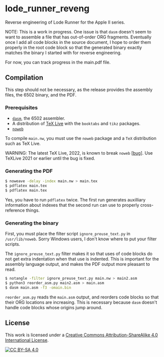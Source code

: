 # lode_runner_reveng
Reverse engineering of Lode Runner for the Apple II series.

NOTE: This is a work in progress. One issue is that `dasm` doesn't seem to want to assemble a file that has
out-of-order ORG fragments. Eventually once I add all code blocks in the source document, I hope to order them
properly in the root code block so that the generated binary exactly matches the binary I started with for
reverse engineering.

For now, you can track progress in the main.pdf file.

## Compilation

This step should not be necessary, as the release provides the assembly files, the 6502 binary, and the PDF.

### Prerequisites

* [`dasm`](https://dasm-assembler.github.io/), the 6502 assembler.
* A distribution of [TeX Live](https://www.tug.org/texlive/) with the `booktabs` and `tikz` packages.
* [`noweb`](https://github.com/nrnrnr/noweb)

To compile `main.nw`, you must use the `noweb` package and a `TeX` distribution such as TeX Live.

WARNING: The latest TeX Live, 2022, is known to break `noweb` [[bug](https://github.com/nrnrnr/noweb/issues/24)]. Use TeXLive 2021 or earlier until the bug is fixed.

### Generating the PDF

```sh
$ noweave -delay -index main.nw > main.tex
$ pdflatex main.tex
$ pdflatex main.tex
```

Yes, you have to run `pdflatex` twice. The first run generates auxilliary information about indexes that the second run can use to properly cross-reference things.

### Generating the binary

First, you must place the filter script `ignore_preuse_text.py` in `/usr/lib/noweb`. Sorry Windows users, I don't know where to put your filter scripts.

The `ignore_preuse_text.py` filter makes it so that uses of code blocks do not get extra indentation when that use is indented. This is important for the assembly language output, and makes the PDF output more pleasant to read.

```sh
$ notangle -filter ignore_preuse_text.py main.nw > main2.asm
$ python3 reorder_asm.py main2.asm > main.asm
$ dasm main.asm -f3 -omain.bin
```

`reorder_asm.py` reads the `main.asm` output, and reorders code blocks so that
their ORG locations are increasing. This is necessary because `dasm` doesn't handle
code blocks whose origins jump around.

## License

This work is licensed under a
[Creative Commons Attribution-ShareAlike 4.0 International License][cc-by-sa].

[![CC BY-SA 4.0][cc-by-sa-image]][cc-by-sa]

[cc-by-sa]: http://creativecommons.org/licenses/by-sa/4.0/
[cc-by-sa-image]: https://licensebuttons.net/l/by-sa/4.0/88x31.png
[cc-by-sa-shield]: https://img.shields.io/badge/License-CC%20BY--SA%204.0-lightgrey.svg
